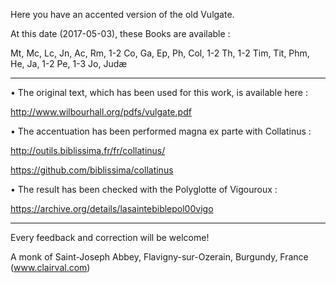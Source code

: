 Here you have an accented version of the old Vulgate.

At this date (2017-05-03), these Books are available :

Mt, Mc, Lc, Jn, Ac, Rm, 1-2 Co, Ga, Ep, Ph, Col, 1-2 Th, 1-2 Tim, Tit, Phm, He, Ja, 1-2 Pe, 1-3 Jo, Judæ

------------

• The original text, which has been used for this work, is available here :

http://www.wilbourhall.org/pdfs/vulgate.pdf

• The accentuation has been performed magna ex parte with Collatinus :

http://outils.biblissima.fr/fr/collatinus/

https://github.com/biblissima/collatinus

• The result has been checked with the Polyglotte of Vigouroux :

https://archive.org/details/lasaintebiblepol00vigo

------------

Every feedback and correction will be welcome!

A monk of Saint-Joseph Abbey, Flavigny-sur-Ozerain, Burgundy, France (www.clairval.com)

